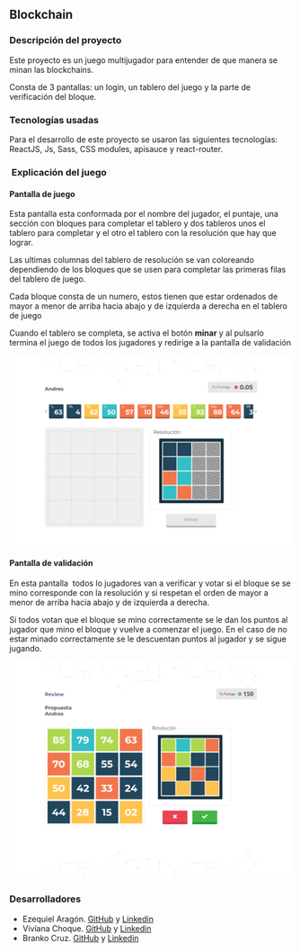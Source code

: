 ## Blockchain

### Descripción del proyecto
<p>Este proyecto es un juego multijugador para entender de que manera se minan las blockchains.</p>
<p>Consta de 3 pantallas: un login, un tablero del juego y la parte de verificación del bloque.</p>

### Tecnologías usadas
Para el desarrollo de este proyecto se usaron las siguientes tecnologías: ReactJS, Js, Sass, CSS modules, apisauce y react-router.

###  Explicación del juego
#### Pantalla de juego
<p>Esta pantalla esta conformada por el nombre del jugador, el puntaje, una sección con bloques para completar el tablero y dos tableros unos el tablero para completar y el otro el tablero con la resolución que hay que lograr.</p> 
<p>Las ultimas columnas del tablero de resolución se van coloreando dependiendo de los bloques que se usen para completar las primeras filas del tablero de juego.</p>
<p>Cada bloque consta de un numero, estos tienen que estar ordenados de mayor a menor de arriba hacia abajo y de izquierda a derecha en el tablero de juego</p>
<p>Cuando el tablero se completa, se activa el botón <strong>minar</strong> y al pulsarlo termina el juego de todos los jugadores y redirige a la pantalla de validación</p>

![pantalla de juego](https://github.com/Ezequiiel98/blockchain/blob/development/assets-readme/scren-game.png)

#### Pantalla de validación
<p>En esta pantalla  todos lo jugadores van a verificar y votar si el bloque se se mino corresponde con la resolución y si respetan el orden de mayor a menor de arriba hacia abajo y de izquierda a derecha. </p>
<p>Si todos votan que el bloque se mino correctamente se le dan los puntos al jugador que mino el bloque y vuelve a comenzar el juego. En el caso de no estar minado correctamente se le descuentan puntos al jugador y se sigue jugando.</p>

![pantalla de validacion](https://github.com/Ezequiiel98/blockchain/blob/development/assets-readme/screen-validacion)

### Desarrolladores

* Ezequiel Aragón. [GitHub](https://github.com/Ezequiiel98) y [Linkedin](https://www.linkedin.com/in/ezequielaragon)
* Vivíana Choque. [GitHub](https://github.com/vivianachoque) y [Linkedin](https://www.linkedin.com/in/vivianachoque) 
* Branko Cruz. [GitHub](https://github.com/Brankitocruz) y [Linkedin](https://www.linkedin.com/in/brankocruz)

